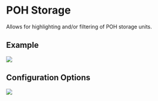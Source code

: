 # POH Storage
Allows for highlighting and/or filtering of POH storage units.

## Example
![](https://github.com/dekuScrub731/images/blob/master/poh-storage-example.gif)

## Configuration Options
![](https://github.com/dekuScrub731/images/blob/master/poh-storage-config.png)
